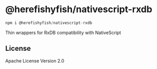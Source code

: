# @herefishyfish/nativescript-rxdb

```javascript
npm i @herefishyfish/nativescript-rxdb
```

Thin wrappers for RxDB compatibility with NativeScript

## License

Apache License Version 2.0
